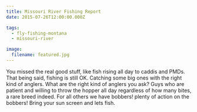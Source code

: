 ```yaml
---
title: Missouri River Fishing Report
date: 2015-07-26T12:00:00.000Z

tags:
  - fly-fishing-montana
  - missouri-river

image:
  filename: featured.jpg
---
```


You missed the real good stuff, like fish rising all day to caddis and PMDs. That being said, fishing is still OK. Catching some big ones with the right kind of anglers. What are the right kind of anglers you ask? Guys who are patient and willing to throw the hopper all day regardless of how many bites, a rare breed indeed. For all others we have bobbers! plenty of action on the bobbers! Bring your sun screen and lets fish.
